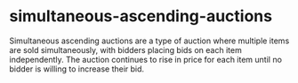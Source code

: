 # simultaneous-ascending-auctions
Simultaneous ascending auctions are a type of auction where multiple items are sold simultaneously, with bidders placing bids on each item independently. The auction continues to rise in price for each item until no bidder is willing to increase their bid.
